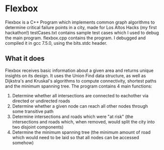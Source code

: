 # Flexbox
Flexbox is a C++ Program which implements common graph algorithms to determine critical failure points in a city, made for Los Altos Hacks (my first hackathon!)
testCases.txt contains sample test cases which I used to debug the main program.
flexbox.cpp contains the program. I debugged and compiled it in gcc 7.5.0, using the bits.stdc header.

## What it does
Flexbox receives basic information about a given area and returns unique insights on its design. It uses the Union Find data structure, as well as Dijkstra's and Kruskal's algorithms to compute connectivity, shortest paths and the minimum spanning tree. The program contains 4 main functions:
1) Determine whether all intersections are connected to eachother via directed or undirected roads
2) Determine whether a given node can reach all other nodes through some transitive path
3) Determine intersections and roads which were "at risk" (the intersections and roads which, when removed, would split the city into two disjoint components)
4) Determine the minimum spanning tree (the minimum amount of road which would need to be laid so that all nodes can be accessed somehow)
